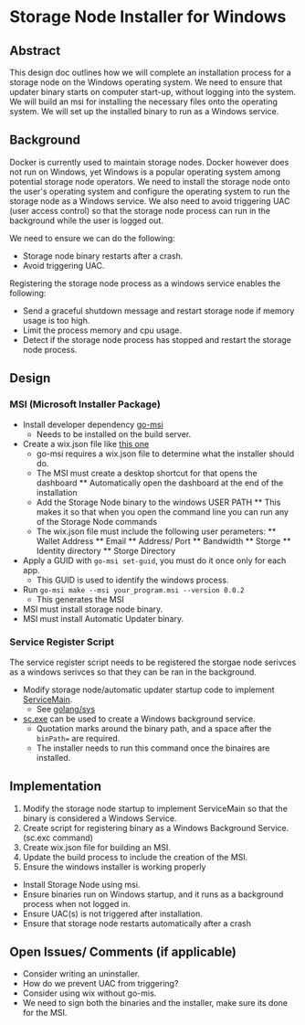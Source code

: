 # Storage Node Installer for Windows

## Abstract

This design doc outlines how we will complete an installation process for a storage node on the Windows operating system. 
We need to ensure that updater binary starts on computer start-up, without logging into the system. 
We will build an msi for installing the necessary files onto the operating system. 
We will set up the installed binary to run as a Windows service.

## Background

Docker is currently used to maintain storage nodes.
Docker however does not run on Windows, yet Windows is a popular operating system among potential storage node operators.
We need to install the storage node onto the user's operating system and configure the operating system to run the storage node as a Windows service. 
We also need to avoid triggering UAC (user access control) so that the storage node process can run in the background while the user is logged out.

We need to ensure we can do the following:
* Storage node binary restarts after a crash.
* Avoid triggering UAC.

Registering the storage node process as a windows service enables the following:
* Send a graceful shutdown message and restart storage node if memory usage is too high.
* Limit the process memory and cpu usage.
* Detect if the storage node process has stopped and restart the storage node process.

## Design

### MSI (Microsoft Installer Package)
* Install developer dependency [go-msi](https://github.com/mh-cbon/go-msi)
   * Needs to be installed on the build server.
* Create a wix.json file like [this one](https://github.com/mh-cbon/go-msi/blob/master/wix.json)
   * go-msi requires a wix.json file to determine what the installer should do.
   * The MSI must create a desktop shortcut for that opens the dashboard
   ** Automatically open the dashboard at the end of the installation
   * Add the Storage Node binary to the windows USER PATH 
   ** This makes it so that when you open the command line you can run any of the Storage Node commands
   * The wix.json file must include the following user perameters:
   ** Wallet Address
   ** Email
   ** Address/ Port
   ** Bandwidth 
   ** Storge
   ** Identity directory
   ** Storge Directory
* Apply a GUID with `go-msi set-guid`, you must do it once only for each app.
   * This GUID is used to identify the windows process.
* Run `go-msi make --msi your_program.msi --version 0.0.2`
   * This generates the MSI
* MSI must install storage node binary.
* MSI must install Automatic Updater binary.

### Service Register Script
The service register script needs to be registered the storgae node serivces as a windows serivces so that they can be ran in the background.

* Modify storage node/automatic updater startup code to implement [ServiceMain](https://docs.microsoft.com/en-us/windows/win32/api/winsvc/nc-winsvc-lpservice_main_functiona).
   * See [golang/sys](https://github.com/golang/sys/blob/master/windows/svc/example/service.go)
* [sc.exe](https://docs.microsoft.com/en-us/windows/win32/api/winsvc/nc-winsvc-lpservice_main_functiona) can be used to create a Windows background service.
    * Quotation marks around the binary path, and a space after the `binPath=` are required.
    * The installer needs to run this command once the binaires are installed. 

## Implementation

1) Modify the storage node startup to implement ServiceMain so that the binary is considered a Windows Service.
2) Create script for registering binary as a Windows Background Service. (sc.exc command)
3) Create wix.json file for building an MSI.
4) Update the build process to include the creation of the MSI. 
5) Ensure the windows installer is working properly
  * Install Storage Node using msi.
  * Ensure binaries run on Windows startup, and it runs as a background process when not logged in.
  * Ensure UAC(s) is not triggered after installation.
  * Ensure that storage node restarts automatically after a crash 

## Open Issues/ Comments (if applicable)

* Consider writing an uninstaller.
* How do we prevent UAC from triggering?
* Consider using wix without go-mis.
* We need to sign both the binaries and the installer, make sure its done for the MSI.
